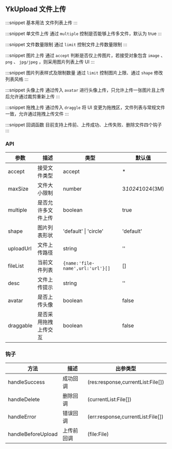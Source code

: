 ## YkUpload 文件上传

:::snippet
基本用法
文件列表上传
<UploadPrimary/>
:::

:::snippet
单文件上传
通过 `multiple` 控制是否能够上传多文件，默认为 true
<UploadSingleFile/>
:::

:::snippet
文件数量限制
通过 `limit` 控制文件上传数量限制
<UploadLimit/>
:::

:::snippet
图片上传
通过 `accept` 判断是否仅上传图片，若接受对象包含 `image` 、 `png` 、 `jpg/jpeg` ，则采用图片列表上传 UI
<UploadPicture/>
:::

:::snippet
图片列表样式及限制数量
通过 `limit` 控制图片上限、通过 `shape` 修改列表风格
<UploadPictureCircle/>
:::

:::snippet
头像上传
通过传入 `avatar` 进行头像上传，只允许上传一张图片且上传后允许通过裁剪重新上传
<UploadAvatar/>
:::

:::snippet
拖拽上传
通过传入 `draggle` 将 UI 变更为拖拽区，文件列表与常规文件一致，允许通过拖拽上传文件
<UploadDraggle/>
:::

:::snippet
回调函数
目前支持上传前、上传成功、上传失败、删除文件四个钩子
<UploadCallback/>
:::

### API

| 参数      | 描述                 | 类型                             | 默认值          |
| --------- | -------------------- | -------------------------------- | --------------- |
| accept    | 接受文件类型         | accept                           | \*              |
| maxSize   | 文件大小限制         | number                           | 3*1024*1024(3M) |
| multiple  | 是否允许多文件上传   | boolean                          | true            |
| shape     | 图片列表形状         | 'default' \| 'circle'            | 'default'       |
| uploadUrl | 文件上传路径         | string                           | ''              |
| fileList  | 当前文件列表         | `{name:'file-name',url:'url'}[]` | []              |
| desc      | 文件上传提示         | string                           | ''              |
| avatar    | 是否上传头像         | boolean                          | false           |
| draggable | 是否采用拖拽上传交互 | boolean                          | false           |

### 钩子

| 方法               | 描述       | 出参类型                          |
| ------------------ | ---------- | --------------------------------- |
| handleSuccess      | 成功回调   | (res:response,currentList:File[]) |
| handleDelete       | 删除回调   | (currentList:File[])              |
| handleError        | 错误回调   | (err:response,currentList:File[]) |
| handleBeforeUpload | 上传前回调 | (file:File)                       |
